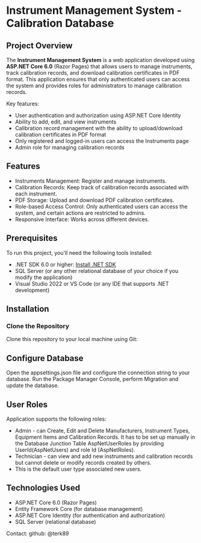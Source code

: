 # Instrument Management System - Calibration Database

## Project Overview
The **Instrument Management System** is a web application developed using **ASP.NET Core 6.0** (Razor Pages)
that allows users to manage instruments, track calibration records, and download calibration certificates in PDF format. 
This application ensures that only authenticated users can access the system and provides roles for administrators to 
manage calibration records.

Key features:
- User authentication and authorization using ASP.NET Core Identity
- Ability to add, edit, and view instruments
- Calibration record management with the ability to upload/download calibration certificates in PDF format
- Only registered and logged-in users can access the Instruments page
- Admin role for managing calibration records

## Features
- Instruments Management: Register and manage instruments.
- Calibration Records: Keep track of calibration records associated with each instrument.
- PDF Storage: Upload and download PDF calibration certificates.
- Role-based Access Control: Only authenticated users can access the system, and certain actions are restricted to admins.
- Responsive Interface: Works across different devices.

## Prerequisites
To run this project, you'll need the following tools installed:

- .NET SDK 6.0 or higher: [Install .NET SDK](https://dotnet.microsoft.com/download/dotnet)
- SQL Server (or any other relational database of your choice if you modify the application)
- Visual Studio 2022 or VS Code (or any IDE that supports .NET development)

## Installation

### Clone the Repository
Clone this repository to your local machine using Git:


## Configure Database
Open the appsettings.json file and configure the connection string to your database.
Run the Package Manager Console, perform Migration and update the database. 

## User Roles
Application supports the following roles:
- Admin - can Create, Edit and Delete Manufacturers, Instrument Types, Equipment Items and Calibration Records.
It has to be set up manually in the Database Junction Table AspNetUserRoles by providing UserId(AspNetUsers) and
role Id (AspNetRoles).
- Technician - can view and add new instruments and calibration records but cannot delete or modify records created by others.
- This is the default user type associated new users.

## Technologies Used
- ASP.NET Core 6.0 (Razor Pages)
- Entity Framework Core (for database management)
- ASP.NET Core Identity (for authentication and authorization)
- SQL Server (relational database)



Contact:
github: @terk89












